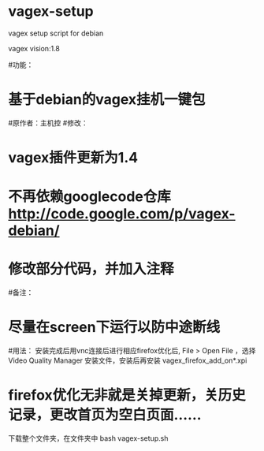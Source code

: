 vagex-setup
===========

vagex setup script for debian

vagex vision:1.8

#功能：
# 基于debian的vagex挂机一键包
#原作者：主机控
#修改：
# vagex插件更新为1.4
# 不再依赖googlecode仓库 http://code.google.com/p/vagex-debian/
# 修改部分代码，并加入注释
#备注：
# 尽量在screen下运行以防中途断线
#用法： 安装完成后用vnc连接后进行相应firefox优化后, File > Open File ，选择 Video Quality Manager 安装文件，安装后再安装 vagex_firefox_add_on*.xpi
# firefox优化无非就是关掉更新，关历史记录，更改首页为空白页面……

下载整个文件夹，在文件夹中
bash vagex-setup.sh

